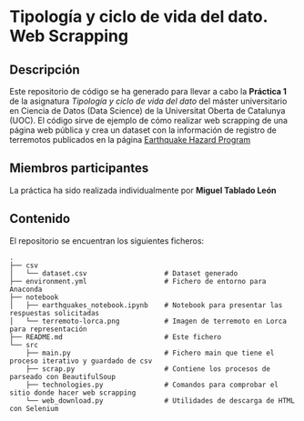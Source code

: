 # Tipología y ciclo de vida del dato. Web Scrapping

## Descripción

Este repositorio de código se ha generado para llevar a cabo la **Práctica 1** de la asignatura *Tipología y ciclo de vida del dato* del máster universitario en Ciencia de Datos (Data Science) de la Universitat Oberta de Catalunya (UOC). El código sirve de ejemplo de cómo realizar web scrapping de una página web pública y crea un dataset con la información de registro de terremotos publicados en la página [Earthquake Hazard Program](https://earthquake.usgs.gov/)

## Miembros participantes

La práctica ha sido realizada individualmente por **Miguel Tablado León**

## Contenido

El repositorio se encuentran los siguientes ficheros:

```
.
├── csv
│   └── dataset.csv                   # Dataset generado
├── environment.yml                   # Fichero de entorno para Anaconda
├── notebook
│   ├── earthquakes_notebook.ipynb    # Notebook para presentar las respuestas solicitadas
│   └── terremoto-lorca.png           # Imagen de terremoto en Lorca para representación
├── README.md                         # Este fichero
└── src
    ├── main.py                       # Fichero main que tiene el proceso iterativo y guardado de csv
    ├── scrap.py                      # Contiene los procesos de parseado con BeautifulSoup
    ├── technologies.py               # Comandos para comprobar el sitio donde hacer web scrapping
    └── web_download.py               # Utilidades de descarga de HTML con Selenium

```
